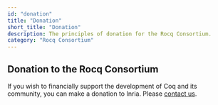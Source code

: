 ```yaml
---
id: "donation"
title: "Donation"
short_title: "Donation"
description: The principles of donation for the Rocq Consortium.
category: "Rocq Consortium"
---
```


## Donation to the Rocq Consortium

If you wish to financially support the development of Coq and its community, you can make a donation to Inria. 
Please [contact us](coq-consortium-contact@inria.fr).

